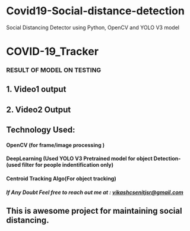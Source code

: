# Covid19-Social-distance-detection
Social Distancing Detector using Python, OpenCV and YOLO V3 model

# COVID-19_Tracker
### RESULT OF MODEL ON TESTING 
## 1. Video1 output




## 2. Video2 Output




## Technology Used:
#### OpenCV (for frame/image processing )
#### DeepLearning (Used YOLO V3 Pretrained model for object Detection-(used filter for people indentification only)
#### Centroid Tracking Algo(For object  tracking)

##### If Any Doubt Feel free to reach out me at : vikashcsenitjsr@gmail.com 
## This is awesome project for maintaining social distancing.

